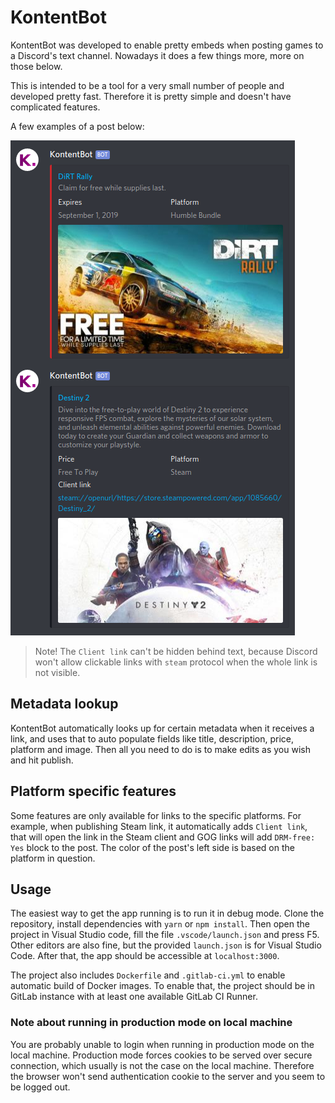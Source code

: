 # KontentBot

KontentBot was developed to enable pretty embeds when posting games to a Discord's text channel. Nowadays it does a few things more, more on those below.

This is intended to be a tool for a very small number of people and developed pretty fast. Therefore it is pretty simple and doesn't have complicated features.

A few examples of a post below:

![screenshot](screenshot.png)
> Note! The `Client link` can't be hidden behind text, because Discord won't allow clickable links with `steam` protocol when the whole link is not visible.

## Metadata lookup
KontentBot automatically looks up for certain metadata when it receives a link, and uses that to auto populate fields like title, description, price, platform and image. Then all you need to do is to make edits as you wish and hit publish.

## Platform specific features
Some features are only available for links to the specific platforms. For example, when publishing Steam link, it automatically adds ``Client link``, that will open the link in the Steam client and GOG links will add ``DRM-free: Yes`` block to the post. The color of the post's left side is based on the platform in question.

## Usage
The easiest way to get the app running is to run it in debug mode. Clone the repository, install dependencies with ``yarn`` or ``npm install``. Then open the project in Visual Studio code, fill the file ``.vscode/launch.json`` and press F5. Other editors are also fine, but the provided ``launch.json`` is for Visual Studio Code. After that, the app should be accessible at ``localhost:3000``.

The project also includes ``Dockerfile`` and ``.gitlab-ci.yml`` to enable automatic build of Docker images. To enable that, the project should be in GitLab instance with at least one available GitLab CI Runner.

### Note about running in production mode on local machine
You are probably unable to login when running in production mode on the local machine. Production mode forces cookies to be served over secure connection, which usually is not the case on the local machine. Therefore the browser won't send authentication cookie to the server and you seem to be logged out.

